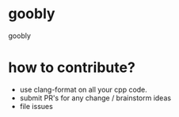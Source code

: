 # goobly
goobly

# how to contribute?
* use clang-format on all your cpp code.
* submit PR's for any change / brainstorm ideas
* file issues
